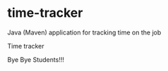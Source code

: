 # time-tracker
Java (Maven) application for tracking time on the job

Time tracker

Bye Bye Students!!!
